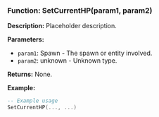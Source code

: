### Function: SetCurrentHP(param1, param2)

**Description:**
Placeholder description.

**Parameters:**
- `param1`: Spawn - The spawn or entity involved.
- `param2`: unknown - Unknown type.

**Returns:** None.

**Example:**

```lua
-- Example usage
SetCurrentHP(..., ...)
```
